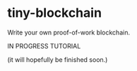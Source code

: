 # tiny-blockchain
Write your own proof-of-work blockchain.

IN PROGRESS TUTORIAL

(it will hopefully be finished soon.)
